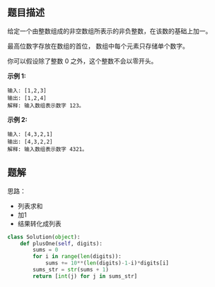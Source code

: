 ## 题目描述

给定一个由整数组成的非空数组所表示的非负整数，在该数的基础上加一。

最高位数字存放在数组的首位， 数组中每个元素只存储单个数字。

你可以假设除了整数 0 之外，这个整数不会以零开头。

**示例 1:**
```
输入: [1,2,3]
输出: [1,2,4]
解释: 输入数组表示数字 123。
```
**示例 2:**
```
输入: [4,3,2,1]
输出: [4,3,2,2]
解释: 输入数组表示数字 4321。
```

## 题解
思路：

- 列表求和
- 加1
- 结果转化成列表

```py
class Solution(object):
    def plusOne(self, digits):
        sums = 0
        for i in range(len(digits)):
            sums += 10**(len(digits)-1-i)*digits[i]
        sums_str = str(sums + 1)
        return [int(j) for j in sums_str]

```